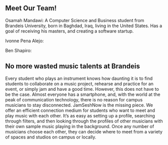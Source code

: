 ## Meet Our Team!

Osamah Mandawi: A Computer Science and Business student from Brandeis University, born in Baghdad, Iraq, living in the United States. Has a goal of receiving his masters, and creating a software startup.

Ivonne Pena Alejo:

Ben Shapiro:

## No more wasted music talents at Brandeis

Every student who plays an instrument knows how daunting it is to find students to collaborate on a music project, rehearse and practice for an event, or simply jam and have a good time. However, this does not have to be the case. Almost everyone has a smartphone, and, with the world at the peak of communication technology, there is no reason for campus musicians to stay disconnected. JamSeshNow is the missing piece. We offer an efficient connection medium for students who want to meet and play music with each other. It’s as easy as setting up a profile, searching through filters, and then looking through the profiles of other musicians with their own sample music playing in the background. Once any number of musicians choose each other, they can decide where to meet from a variety of spaces and studios on campus or locally. 
